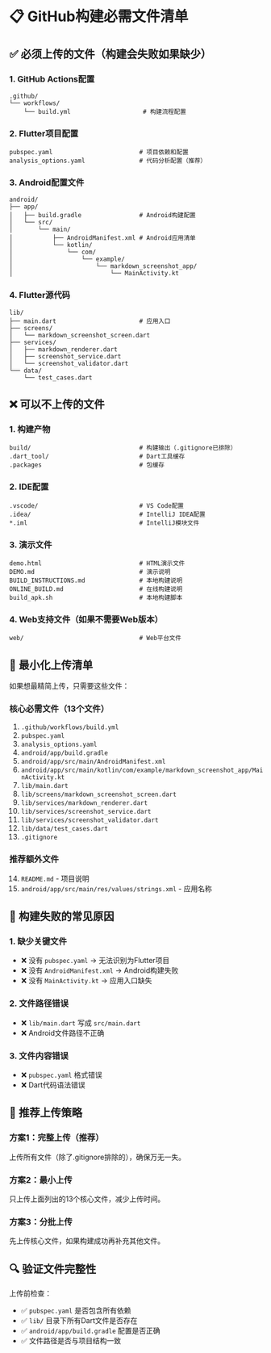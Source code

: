 # 📋 GitHub构建必需文件清单

## ✅ 必须上传的文件（构建会失败如果缺少）

### 1. GitHub Actions配置
```
.github/
└── workflows/
    └── build.yml                    # 构建流程配置
```

### 2. Flutter项目配置
```
pubspec.yaml                        # 项目依赖和配置
analysis_options.yaml               # 代码分析配置（推荐）
```

### 3. Android配置文件
```
android/
├── app/
│   ├── build.gradle                # Android构建配置
│   └── src/
│       └── main/
│           ├── AndroidManifest.xml # Android应用清单
│           └── kotlin/
│               └── com/
│                   └── example/
│                       └── markdown_screenshot_app/
│                           └── MainActivity.kt
```

### 4. Flutter源代码
```
lib/
├── main.dart                       # 应用入口
├── screens/
│   └── markdown_screenshot_screen.dart
├── services/
│   ├── markdown_renderer.dart
│   ├── screenshot_service.dart
│   └── screenshot_validator.dart
└── data/
    └── test_cases.dart
```

## ❌ 可以不上传的文件

### 1. 构建产物
```
build/                              # 构建输出（.gitignore已排除）
.dart_tool/                         # Dart工具缓存
.packages                           # 包缓存
```

### 2. IDE配置
```
.vscode/                            # VS Code配置
.idea/                              # IntelliJ IDEA配置
*.iml                               # IntelliJ模块文件
```

### 3. 演示文件
```
demo.html                           # HTML演示文件
DEMO.md                             # 演示说明
BUILD_INSTRUCTIONS.md               # 本地构建说明
ONLINE_BUILD.md                     # 在线构建说明
build_apk.sh                        # 本地构建脚本
```

### 4. Web支持文件（如果不需要Web版本）
```
web/                                # Web平台文件
```

## 📂 最小化上传清单

如果想最精简上传，只需要这些文件：

### 核心必需文件（13个文件）
1. `.github/workflows/build.yml`
2. `pubspec.yaml`
3. `analysis_options.yaml`
4. `android/app/build.gradle`
5. `android/app/src/main/AndroidManifest.xml`
6. `android/app/src/main/kotlin/com/example/markdown_screenshot_app/MainActivity.kt`
7. `lib/main.dart`
8. `lib/screens/markdown_screenshot_screen.dart`
9. `lib/services/markdown_renderer.dart`
10. `lib/services/screenshot_service.dart`
11. `lib/services/screenshot_validator.dart`
12. `lib/data/test_cases.dart`
13. `.gitignore`

### 推荐额外文件
14. `README.md` - 项目说明
15. `android/app/src/main/res/values/strings.xml` - 应用名称

## 🚨 构建失败的常见原因

### 1. 缺少关键文件
- ❌ 没有 `pubspec.yaml` → 无法识别为Flutter项目
- ❌ 没有 `AndroidManifest.xml` → Android构建失败
- ❌ 没有 `MainActivity.kt` → 应用入口缺失

### 2. 文件路径错误
- ❌ `lib/main.dart` 写成 `src/main.dart`
- ❌ Android文件路径不正确

### 3. 文件内容错误
- ❌ `pubspec.yaml` 格式错误
- ❌ Dart代码语法错误

## 🎯 推荐上传策略

### 方案1：完整上传（推荐）
上传所有文件（除了.gitignore排除的），确保万无一失。

### 方案2：最小上传
只上传上面列出的13个核心文件，减少上传时间。

### 方案3：分批上传
先上传核心文件，如果构建成功再补充其他文件。

## 🔍 验证文件完整性

上传前检查：
- ✅ `pubspec.yaml` 是否包含所有依赖
- ✅ `lib/` 目录下所有Dart文件是否存在
- ✅ `android/app/build.gradle` 配置是否正确
- ✅ 文件路径是否与项目结构一致